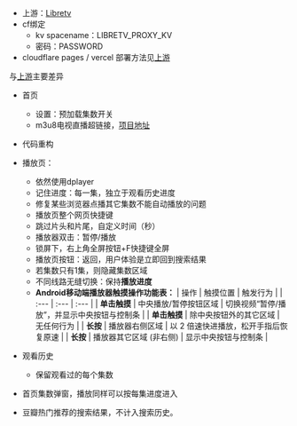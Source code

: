 - 上游：[Libretv](https://github.com/LibreSpark/LibreTV)
- cf绑定
  - kv spacename：LIBRETV_PROXY_KV
  - 密码：PASSWORD
- cloudflare pages / vercel 部署方法见[上游](https://github.com/LibreSpark/LibreTV)
  
与[上游](https://github.com/LibreSpark/LibreTV)主要差异

- 首页
  - 设置：预加载集数开关
  - m3u8电视直播超链接，[项目地址](https://github.com/sjnhnp/m3u-player)
- 代码重构
- 播放页：
  - 依然使用dplayer
  - 记住进度：每一集，独立于观看历史进度
  - 修复某些浏览器点播其它集数不能自动播放的问题
  - 播放页整个网页快捷键
  - 跳过片头和片尾，自定义时间（秒）
  - 播放器双击：暂停/播放
  - 锁屏下，右上角全屏按钮+F快捷键全屏
  - 播放页按钮：返回，用户体验是立即回到搜索结果
  - 若集数只有1集，则隐藏集数区域
  - 不同线路无缝切换：保持**播放进度**
  - **Android移动端播放器触摸操作功能表：**
| 操作 | 触摸位置 | 触发行为 |
| :--- | :--- | :--- |
| **单击触摸** | 中央播放/暂停按钮区域 | 切换视频“暂停/播放”，并显示中央按钮与控制条 |
| **单击触摸** | 除中央按钮外的其它区域 | 无任何行为 |
| **长按** | 播放器右侧区域 | 以 2 倍速快进播放，松开手指后恢复原速 |
| **长按** | 播放器其它区域 (非右侧) | 显示中央按钮与控制条 |

- 观看历史
  - 保留观看过的每个集数
- 首页集数弹窗，播放同样可以按每集进度进入
- 豆瓣热门推荐的搜索结果，不计入搜索历史。

